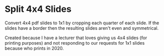 # Split 4x4 Slides

Convert 4x4 pdf slides to 1x1 by cropping each quarter of each slide.
If the slides have a border then the resulting slides aren't even and symmetrical.

Created because I have a lecturer that loves giving us 4x4 slides (for printing purposes) and not responding to our requests for 1x1 slides because who prints in 2020.

